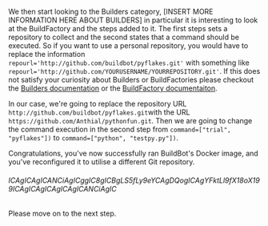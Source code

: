 We then start looking to the Builders category, [INSERT MORE INFORMATION HERE ABOUT BUILDERS] in particular it is interesting to look at the BuildFactory and the steps added to it. 
The first steps sets a repository to collect and the second states that a command should be executed.
So if you want to use a personal repository, you would have to replace the information `repourl='http://github.com/buildbot/pyflakes.git'` with something like `repourl='http://github.com/YOURUSERNAME/YOURREPOSITORY.git'`.
If this does not satisfy your curiosity about Builders or BuildFactories please checkout the [Builders documentation](https://docs.buildbot.net/latest/manual/configuration/builders.html) 
or the [BuildFactory documentaiton](https://docs.buildbot.net/latest/manual/configuration/buildfactories.html).

In our case, we're going to replace the repository URL `http://github.com/buildbot/pyflakes.git`with the URL `https://github.com/Anthial/pythonfun.git`. Then we are going to change the command execution in the second step from 
`command=["trial", "pyflakes"])` to `command=["python", "testpy.py"])`.

Congratulations, you've now successfully ran BuildBot's Docker image, and you've reconfigured it to utilise a different Git repository. 
###### ICAgICAgICANCiAgICggIC8gICBgLS5fLy9eYCAgDQogICAgYFktLl9fX18oX199ICAgICAgICAgICAgICANCiAgIC

Please move on to the next step.
